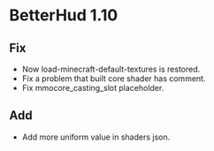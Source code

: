 # BetterHud 1.10

## Fix
- Now load-minecraft-default-textures is restored.
- Fix a problem that built core shader has comment.
- Fix mmocore_casting_slot placeholder.

## Add
- Add more uniform value in shaders json.